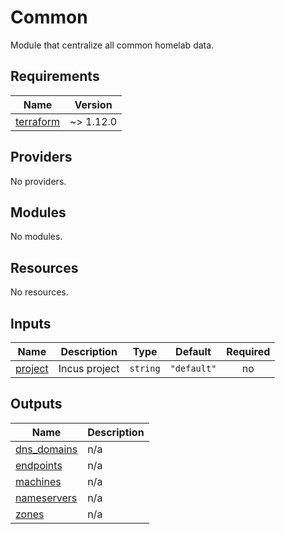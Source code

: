 # Common

Module that centralize all common homelab data.

<!-- BEGIN_TF_DOCS -->
## Requirements

| Name | Version |
|------|---------|
| <a name="requirement_terraform"></a> [terraform](#requirement\_terraform) | ~> 1.12.0 |

## Providers

No providers.

## Modules

No modules.

## Resources

No resources.

## Inputs

| Name | Description | Type | Default | Required |
|------|-------------|------|---------|:--------:|
| <a name="input_project"></a> [project](#input\_project) | Incus project | `string` | `"default"` | no |

## Outputs

| Name | Description |
|------|-------------|
| <a name="output_dns_domains"></a> [dns\_domains](#output\_dns\_domains) | n/a |
| <a name="output_endpoints"></a> [endpoints](#output\_endpoints) | n/a |
| <a name="output_machines"></a> [machines](#output\_machines) | n/a |
| <a name="output_nameservers"></a> [nameservers](#output\_nameservers) | n/a |
| <a name="output_zones"></a> [zones](#output\_zones) | n/a |
<!-- END_TF_DOCS -->
